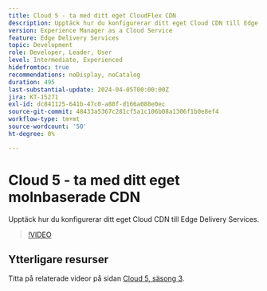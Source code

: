 ```yaml
---
title: Cloud 5 - ta med ditt eget CloudFlex CDN
description: Upptäck hur du konfigurerar ditt eget Cloud CDN till Edge Delivery Services.
version: Experience Manager as a Cloud Service
feature: Edge Delivery Services
topic: Development
role: Developer, Leader, User
level: Intermediate, Experienced
hidefromtoc: true
recommendations: noDisplay, noCatalog
duration: 495
last-substantial-update: 2024-04-05T00:00:00Z
jira: KT-15271
exl-id: dc841125-641b-47c0-a88f-d166a088e0ec
source-git-commit: 48433a5367c281cf5a1c106b08a1306f1b0e8ef4
workflow-type: tm+mt
source-wordcount: '50'
ht-degree: 0%

---
```


# Cloud 5 - ta med ditt eget molnbaserade CDN

Upptäck hur du konfigurerar ditt eget Cloud CDN till Edge Delivery Services.

>[!VIDEO](https://video.tv.adobe.com/v/3452540/?quality=12&learn=on&captions=swe)

## Ytterligare resurser

Titta på relaterade videor på sidan [Cloud 5, säsong 3](../cloud5-season-3.md).
